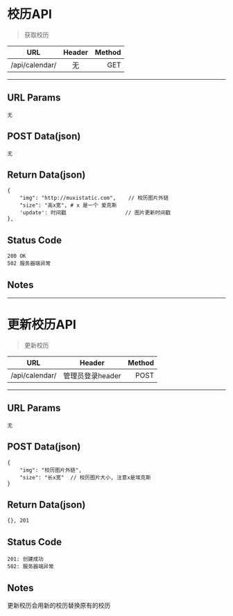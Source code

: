 # 校历API

> 获取校历

| URL |  Header | Method |
| ------------- |:-------------:| -----:|
| /api/calendar/ | 无 | GET |

<hr/>

## URL Params

    无

## POST Data(json)

    无

## Return Data(json)

    {
        "img": "http://muxistatic.com",    // 校历图片外链
        "size": "高x宽", # x 是一个 爱克斯
        'update': 时间戳                   // 图片更新时间戳
    },

## Status Code

    200 OK
    502 服务器端异常

## Notes


<hr/>

# 更新校历API

> 更新校历

| URL |  Header | Method |
| ------------- |:-------------:| -----:|
| /api/calendar/ | 管理员登录header | POST |

<hr/>

## URL Params

    无

## POST Data(json)

    {
        "img": "校历图片外链",
        "size": "长x宽"  // 校历图片大小, 注意x是埃克斯
    }

## Return Data(json)

    {}, 201

## Status Code

    201: 创建成功
    502: 服务器端异常

## Notes
更新校历会用新的校历替换原有的校历
